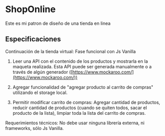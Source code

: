# ShopOnline

Este es mi patron de diseño de una tienda en linea

## Especificaciones

Continuación de la tienda virtual: Fase funcional con Js Vanilla

1. Leer una API con el contenido de los productos y mostrarla en la maqueta realizada. Esta API puede ser generada manualmente o a través de algún generador ([https://www.mockaroo.com/](https://www.mockaroo.com/))

2.  Agregar funcionalidad de "agregar producto al carrito de compras" utilizando el storage local.

3. Permitir modificar carrito de compras: Agregar cantidad de productos, reducir cantidad de productos (cuando se quiten todos, sacar el producto de la lista), limpiar toda la lista del carrito de compras.

Requerimientos técnicos: No debe usar ninguna librería externa, ni frameworks, sólo Js Vanilla.
